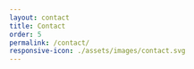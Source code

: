 ```yaml
---
layout: contact
title: Contact
order: 5
permalink: /contact/
responsive-icon: ./assets/images/contact.svg
---
```

